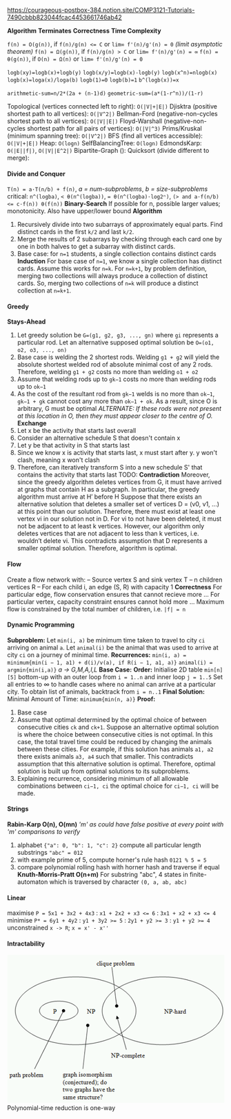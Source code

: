 <!-- SPDX-License-Identifier: zlib-acknowledgement -->
https://courageous-postbox-384.notion.site/COMP3121-Tutorials-7490cbbb823044fcac4453661746ab42

**Algorithm**
**Terminates**
**Correctness**
**Time Complexity**

`f(n) = O(g(n))`, if `f(n)/g(n) <= C` or `lim∞ f'(n)/g'(n) = 0` *(limit asymptotic theorem)*
`f(n) = Ω(g(n))`, if `f(n)/g(n) > C` or `lim∞ f'(n)/g'(n) = ∞`
`f(n) = θ(g(n))`, if `O(n) = Ω(n)` or `lim∞ f'(n)/g'(n) = 0`

`logb(xy)=logb(x)+logb(y)`
`logb(x/y)=logb(x)-logb(y)`
`logb(x^n)=nlogb(x)`
`logb(x)=loga(x)/loga(b)`
`logb(1)=0`
`logb(b)=1`
`b^(logb(x))=x`

`arithmetic-sum=n/2*(2a + (n-1)d)`
`geometric-sum=(a*(1-r^n))/(1-r)`

Topological (vertices connected left to right): `O(|V|+|E|)` 
Djisktra (positive shortest path to all vertices): `O(|V^2|)`
Bellman-Ford (negative-non-cycles shortest path to all vertices): `O(|V||E|)`
Floyd-Warshall (negative-non-cycles shortest path for all pairs of vertices): `O(|V|^3)`
Prims/Kruskal (minimum spanning tree): `O(|V^2|)`
BFS (find all vertices accessible): `O(|V|+|E|)` 
Heap: `O(logn)`
SelfBalancingTree: `O(logn)`
EdmondsKarp: `O(|E||f|)`, `O(|V||E^2|)` 
Bipartite-Graph (): 
Quicksort (divide different to merge):

#### Divide and Conquer
`T(n) = a·T(n/b) + f(n)`, *a = num-subproblems*, *b = size-subproblems*
critical: `n^(logba)`, `< θ(n^(logba))`, `= θ(n^(logba)·log2ⁿ)`, `(> and a·f(n/b) <= c·f(n)) θ(f(n))` 
**Binary-Search**
If possible for n, possible larger values; monotonicity. Also have upper/lower bound
**Algorithm**
1. Recursively divide into two subarrays of approximately equal parts. Find distinct cards in the first `k/2` and last `k/2`.
2. Merge the results of 2 subarrays by checking through each card one by one in both halves to get a subarray with distinct cards.
3. Base case: for `n=1` students, a single collection contains distinct cards
**Induction**
For base case of `n=1`, we know a single collection has distinct cards. 
Assume this works for `n=k`. 
For `n=k+1`, by problem definition, merging two collections will always produce a collection of distinct cards. 
So, merging two collections of `n=k` will produce a distinct collection at `n=k+1`.
#### Greedy
**Stays-Ahead**
1. Let greedy solution be `G=(g1, g2, g3, ..., gn)` where `gi` represents a particular rod. 
   Let an alternative supposed optimal solution be `O=(o1, o2, o3, ..., on)`
2. Base case is welding the 2 shortest rods. 
   Welding `g1 + g2` will yield the absolute shortest welded rod of absolute minimal cost of any 2 rods. 
   Therefore, welding `g1 + g2` costs no more than welding `o1 + o2`
3. Assume that welding rods up to `gk−1` costs no more than welding rods up to `ok−1`  
4. As the cost of the resultant rod from `gk−1` welds is no more than `ok−1`, `gk−1 + gk` cannot cost any
more than `ok−1 + ok`. As a result, since O is arbitrary, G must be optimal
*ALTERNATE: If these rods were not present at this location in O, then they must appear closer to the centre of O.*
**Exchange**
1. Let x be the activity that starts last overall
2. Consider an alternative schedule S that doesn't contain x 
3. Let y be that activity in S that starts last 
4. Since we know x is activity that starts last, x must start after y. y won't clash, meaning x won't clash
5. Therefore, can iteratively transform S into a new schedule S' that contains the activity that starts last
TODO: **Contradiction**
Moreover, since the greedy algorithm deletes vertices from G, it must
have arrived at graphs that contain H as a subgraph. In particular, the greedy algorithm
must arrive at H′ before H
Suppose that there exists an alternative solution that deletes a smaller set of
vertices D = (v0, v1, ...) at this point than our solution. Therefore, there must exist
at least one vertex vi in our solution not in D. For vi to not have been deleted, it
must not be adjacent to at least k vertices. However, our algorithm only deletes
vertices that are not adjacent to less than k vertices, i.e. wouldn’t delete vi. This
contradicts assumption that D represents a smaller optimal solution. Therefore,
algorithm is optimal.

#### Flow
Create a flow network with:
– Source vertex S and sink vertex T
– n children vertices R
– For each child i, an edge (S, R) with capacity 1
**Correctness**
For particular edge, flow conservation ensures that cannot recieve more ...
For particular vertex, capacity constraint ensures cannot hold more ...
Maximum flow is constrained by the total number of children, i.e. `|f| = n`

#### Dynamic Programming
**Subproblem:**
Let `min(i, a)` be minimum time taken to travel to city `ci` arriving on
animal `a`.
Let `animal(i)` be the animal that was used to arrive at city `ci` on a journey
of minimal time.
**Recurrences:**
`min(i, a) = minimum{min(i − 1, a1) + d(i)/v(a), if R(i − 1, a1, a)}`
`animal(i) = argmin{min(i,a)}` *a -> G,M,A,I,L*
**Base Case:** 
**Order:**
Initialise 2D table `min[n][5]` bottom-up with an outer loop from `i = 1..n` and inner loop `j = 1..5`
Set all entries to ∞ to handle cases where no animal can arrive at a particular city.
To obtain list of animals, backtrack from `i = n..1`
**Final Solution:**
Minimal Amount of Time: `minimum{min(n, a)}`
**Proof:**
1. Base case
2. Assume that optimal determined by the optimal choice of between consecutive cities `ck` and `ck+1`.
Suppose an alternative optimal solution is where the choice between consecutive cities is not optimal. 
In this case, the total travel time could be reduced by changing the animals between these cities. 
For example, if this solution has animals `a1, a2` there exists animals `a3, a4` such that smaller.
This contradicts assumption that this alternative solution is optimal. 
Therefore, optimal solution is built up from optimal solutions to its subproblems.
3. Explaining recurrence, considering minimum of all allowable combinations between `ci−1, ci` the optimal choice for `ci−1, ci` will be made.  

#### Strings
**Rabin-Karp O(n), O(mn)**
*'m' as could have false positive at every point with 'm' comparisons to verify*
1. alphabet `{"a": 0, "b": 1, "c": 2}` compute all particular length substrings `"abc" = 012`
2. with example prime of 5, compute horner's rule hash `0121 % 5 = 5`
3. compare polynomial rolling hash with horner hash and traverse if equal
**Knuth-Morris-Pratt O(n+m)**
For substring "abc", 4 states in finite-automaton which is traversed by character `(0, a, ab, abc)`

#### Linear
maximise `P = 5x1 + 3x2 + 4x3`
: `x1 + 2x2 + x3 <= 6`
: `3x1 + x2 + x3 <= 4`
minimise `P* = 6y1 + 4y2`
: `y1 + 3y2 >= 5`
: `2y1 + y2 >= 3`
: `y1 + y2 >= 4` 
unconstrained `x -> R`; `x = x' - x''`

#### Intractability
![Venn-Diagram](np.png)
Polynomial-time reduction is one-way
